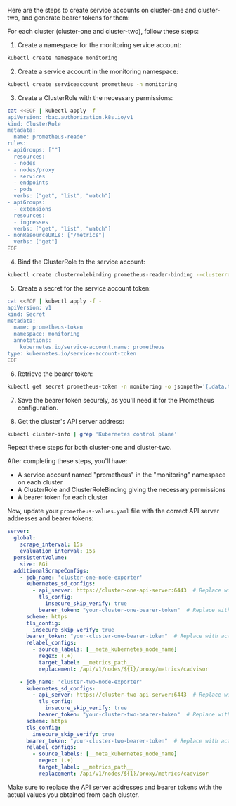 Here are the steps to create service accounts on cluster-one and cluster-two, and generate bearer tokens for them:

For each cluster (cluster-one and cluster-two), follow these steps:

1. Create a namespace for the monitoring service account:

```bash
kubectl create namespace monitoring
```

2. Create a service account in the monitoring namespace:

```bash
kubectl create serviceaccount prometheus -n monitoring
```

3. Create a ClusterRole with the necessary permissions:

```bash
cat <<EOF | kubectl apply -f -
apiVersion: rbac.authorization.k8s.io/v1
kind: ClusterRole
metadata:
  name: prometheus-reader
rules:
- apiGroups: [""]
  resources:
  - nodes
  - nodes/proxy
  - services
  - endpoints
  - pods
  verbs: ["get", "list", "watch"]
- apiGroups:
  - extensions
  resources:
  - ingresses
  verbs: ["get", "list", "watch"]
- nonResourceURLs: ["/metrics"]
  verbs: ["get"]
EOF
```

4. Bind the ClusterRole to the service account:

```bash
kubectl create clusterrolebinding prometheus-reader-binding --clusterrole=prometheus-reader --serviceaccount=monitoring:prometheus
```

5. Create a secret for the service account token:

```bash
cat <<EOF | kubectl apply -f -
apiVersion: v1
kind: Secret
metadata:
  name: prometheus-token
  namespace: monitoring
  annotations:
    kubernetes.io/service-account.name: prometheus
type: kubernetes.io/service-account-token
EOF
```

6. Retrieve the bearer token:

```bash
kubectl get secret prometheus-token -n monitoring -o jsonpath='{.data.token}' | base64 --decode
```

7. Save the bearer token securely, as you'll need it for the Prometheus configuration.

8. Get the cluster's API server address:

```bash
kubectl cluster-info | grep 'Kubernetes control plane'
```

Repeat these steps for both cluster-one and cluster-two.

After completing these steps, you'll have:
- A service account named "prometheus" in the "monitoring" namespace on each cluster
- A ClusterRole and ClusterRoleBinding giving the necessary permissions
- A bearer token for each cluster

Now, update your `prometheus-values.yaml` file with the correct API server addresses and bearer tokens:

```yaml
server:
  global:
    scrape_interval: 15s
    evaluation_interval: 15s
  persistentVolume:
    size: 8Gi
  additionalScrapeConfigs:
    - job_name: 'cluster-one-node-exporter'
      kubernetes_sd_configs:
        - api_server: https://cluster-one-api-server:6443  # Replace with actual API server address
          tls_config:
            insecure_skip_verify: true
          bearer_token: "your-cluster-one-bearer-token"  # Replace with actual token
      scheme: https
      tls_config:
        insecure_skip_verify: true
      bearer_token: "your-cluster-one-bearer-token"  # Replace with actual token
      relabel_configs:
        - source_labels: [__meta_kubernetes_node_name]
          regex: (.+)
          target_label: __metrics_path__
          replacement: /api/v1/nodes/${1}/proxy/metrics/cadvisor

    - job_name: 'cluster-two-node-exporter'
      kubernetes_sd_configs:
        - api_server: https://cluster-two-api-server:6443  # Replace with actual API server address
          tls_config:
            insecure_skip_verify: true
          bearer_token: "your-cluster-two-bearer-token"  # Replace with actual token
      scheme: https
      tls_config:
        insecure_skip_verify: true
      bearer_token: "your-cluster-two-bearer-token"  # Replace with actual token
      relabel_configs:
        - source_labels: [__meta_kubernetes_node_name]
          regex: (.+)
          target_label: __metrics_path__
          replacement: /api/v1/nodes/${1}/proxy/metrics/cadvisor
```

Make sure to replace the API server addresses and bearer tokens with the actual values you obtained from each cluster.
